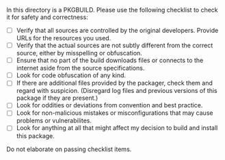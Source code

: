 In this directory is a PKGBUILD. Please use the following checklist to check it for safety and correctness:

- [ ] Verify that all sources are controlled by the original developers. Provide URLs for the resources you used.
- [ ] Verify that the actual sources are not subtly different from the correct source, either by misspelling or obfuscation.
- [ ] Ensure that no part of the build downloads files or connects to the internet aside from the source specifications.
- [ ] Look for code obfuscation of any kind.
- [ ] If there are additional files provided by the packager, check them and regard with suspicion. (Disregard log files and previous versions of this package if they are present.)
- [ ] Look for oddities or deviations from convention and best practice.
- [ ] Look for non-malicious mistakes or misconfigurations that may cause problems or vulnerabilites.
- [ ] Look for anything at all that might affect my decision to build and install this package.

Do not elaborate on passing checklist items.
